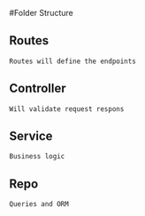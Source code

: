 #Folder Structure
## Routes
    Routes will define the endpoints 
## Controller 
    Will validate request respons
## Service 
    Business logic
## Repo 
    Queries and ORM
